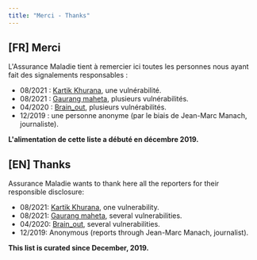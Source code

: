```yaml
---
title: "Merci - Thanks"
---
```


## [FR] Merci
L'Assurance Maladie tient à remercier ici toutes les personnes nous ayant fait des signalements responsables :

- 08/2021 : [Kartik Khurana](https://www.linkedin.com/in/kartik-khurana-878739175/), une vulnérabilité.
- 08/2021 : [Gaurang maheta](https://www.linkedin.com/in/gaurang883), plusieurs vulnérabilités.
- 04/2020 : [Brain_out](https://twitter.com/Brain_Out_?s=09), plusieurs vulnérabilités.
- 12/2019 : une personne anonyme (par le biais de Jean-Marc Manach, journaliste).

**L'alimentation de cette liste a débuté en décembre 2019.**

## [EN] Thanks
Assurance Maladie wants to thank here all the reporters for their responsible disclosure:

- 08/2021: [Kartik Khurana](https://www.linkedin.com/in/kartik-khurana-878739175/), one vulnerability.
- 08/2021: [Gaurang maheta](https://www.linkedin.com/in/gaurang883), several vulnerabilities.
- 04/2020: [Brain_out](https://twitter.com/Brain_Out_?s=09), several vulnerabilities.
- 12/2019: Anonymous (reports through Jean-Marc Manach, journalist).

**This list is curated since December, 2019.**
